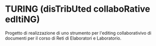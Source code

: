 # TURING (disTribUted collaboRative edItiNG)
Progetto di realizzazione di uno strumento per l'editing collaborativivo di documenti per il corso di Reti di Elaboratori
e Laboratorio.
